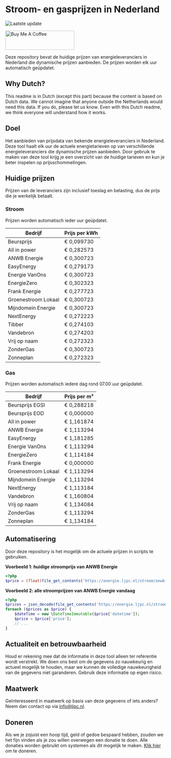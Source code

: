 # Stroom- en gasprijzen in Nederland

![Laatste update](https://img.shields.io/badge/laatste%20update-2024--05--16%2021%3A00%20CET-brightgreen)

<a href="https://www.buymeacoffee.com/Lars-" target="_blank"><img src="https://cdn.buymeacoffee.com/buttons/v2/default-orange.png" alt="Buy Me A Coffee" height="60" style="height: 60px !important;width: 217px !important;" ></a>

Deze repository bevat de huidige prijzen van energieleveranciers in Nederland die dynamische prijzen aanbieden. De prijzen worden elk uur automatisch geüpdatet.

## Why Dutch?

This readme is in Dutch (except this part) because the content is based on Dutch data. We cannot imagine that anyone outside the Netherlands would need this data. If you do, please let us know. Even with this Dutch readme, we think
everyone will understand how it works.

## Doel

Het aanbieden van prijsdata van bekende energieleveranciers in Nederland. Deze tool haalt elk uur de actuele energietarieven op van verschillende energieleveranciers die dynamische prijzen aanbieden. Door gebruik te maken van deze tool
krijg je een overzicht van de huidige tarieven en kun je beter inspelen op prijsschommelingen.

## Huidige prijzen

Prijzen van de leveranciers zijn inclusief toeslag en belasting, dus de prijs die je werkelijk betaalt.

### Stroom

Prijzen worden automatisch ieder uur geüpdatet.

 Bedrijf | Prijs per kWh 
---------|---------------
Beursprijs | € 0,099730
All in power | € 0,282573
ANWB Energie | € 0,300723
EasyEnergy | € 0,279173
Energie VanOns | € 0,300723
EnergieZero | € 0,302323
Frank Energie | € 0,277723
Groenestroom Lokaal | € 0,300723
Mijndomein Energie | € 0,300723
NextEnergy | € 0,272223
Tibber | € 0,274103
Vandebron | € 0,274203
Vrij op naam | € 0,272323
ZonderGas | € 0,300723
Zonneplan | € 0,272323


### Gas

Prijzen worden automatisch iedere dag rond 07.00 uur geüpdatet.

 Bedrijf | Prijs per m³ 
---------|--------------
Beursprijs EGSI | € 0,288218
Beursprijs EOD | € 0,000000
All in power | € 1,161874
ANWB Energie | € 1,113294
EasyEnergy | € 1,181285
Energie VanOns | € 1,113294
EnergieZero | € 1,114184
Frank Energie | € 0,000000
Groenestroom Lokaal | € 1,113294
Mijndomein Energie | € 1,113294
NextEnergy | € 1,113184
Vandebron | € 1,160804
Vrij op naam | € 1,134084
ZonderGas | € 1,113294
Zonneplan | € 1,134184


## Automatisering

Door deze repository is het mogelijk om de actuele prijzen in scripts te gebruiken.

**Voorbeeld 1: huidige stroomprijs van ANWB Energie**

```php
<?php
$price = (float)file_get_contents('https://energie.ljpc.nl/stroom/anwb-energie-nu.txt');

```

**Voorbeeld 2: alle stroomprijzen van ANWB Energie vandaag**

```php
<?php
$prices = json_decode(file_get_contents('https://energie.ljpc.nl/stroom/all-in-power-vandaag.json'),true);
foreach ($prices as $price) {
    $dateTime = new \DateTimeImmutable($price['datetime']);
    $price = $price['price'];
    // ...
}
```

## Actualiteit en betrouwbaarheid

Houd er rekening mee dat de informatie in deze tool alleen ter referentie wordt verstrekt. We doen ons best om de gegevens zo nauwkeurig en actueel mogelijk te houden, maar we kunnen de volledige nauwkeurigheid van de gegevens niet
garanderen. Gebruik deze informatie op eigen risico.

## Maatwerk

Geïnteresseerd in maatwerk op basis van deze gegevens of iets anders? Neem dan contact op
via [info@ljpc.nl](mailto:info@ljpc.nl?subject=Energie%20prijzen).

## Doneren

Als we je zojuist een hoop tijd, geld of gedoe bespaard hebben, zouden we het fijn vinden als je zou willen overwegen een
donatie te doen. Alle donaties worden gebruikt om systemen als dit mogelijk te
maken. [Klik hier](https://www.buymeacoffee.com/Lars-) om te doneren.
